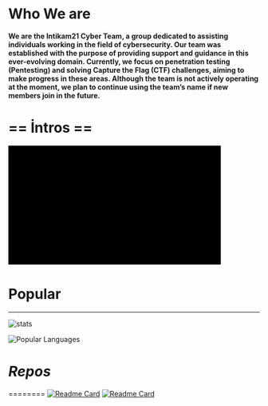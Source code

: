 # Who We are
**We are the Intikam21 Cyber Team, a group dedicated to assisting individuals working in the field of cybersecurity. Our team was established with the purpose of providing support and guidance in this ever-evolving domain.
Currently, we focus on penetration testing (Pentesting) and solving Capture the Flag (CTF) challenges, aiming to make progress in these areas. Although the team is not actively operating at the moment, we plan to continue using the team’s name if new members join in the future.**

# == İntros ==
![intro](https://github.com/Intikam21kurucu/intmages/blob/main/lv_0_20250104174243.gif)

# **Popular**
--------
![stats](https://github-readme-stats.vercel.app/api?username=Intikam21kurucu&show_icons=true&theme=radical)

![Popular Languages](https://github-readme-stats.vercel.app/api/top-langs/?username=Intikam21kurucu&layout=compact)

# *Repos*
========
[![Readme Card](https://github-readme-stats.vercel.app/api/pin/?username=Intikam21kurucu&repo=intframework-termux)](https://github.com/Intikam21kurucu/intframework-termux)
[![Readme Card](https://github-readme-stats.vercel.app/api/pin/?username=Intikam21kurucu&repo=Sylph-intframework)](https://github.com/Intikam21kurucu/Sylph-intframework)